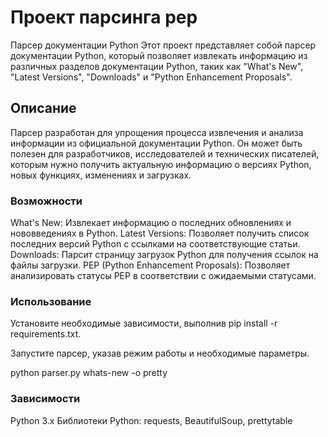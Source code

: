 # Проект парсинга pep
Парсер документации Python
Этот проект представляет собой парсер документации Python, который позволяет извлекать информацию из различных разделов документации Python, таких как "What's New", "Latest Versions", "Downloads" и "Python Enhancement Proposals".

## Описание
Парсер разработан для упрощения процесса извлечения и анализа информации из официальной документации Python. Он может быть полезен для разработчиков, исследователей и технических писателей, которым нужно получить актуальную информацию о версиях Python, новых функциях, изменениях и загрузках.

### Возможности
What's New: Извлекает информацию о последних обновлениях и нововведениях в Python.
Latest Versions: Позволяет получить список последних версий Python с ссылками на соответствующие статьи.
Downloads: Парсит страницу загрузок Python для получения ссылок на файлы загрузки.
PEP (Python Enhancement Proposals): Позволяет анализировать статусы PEP в соответствии с ожидаемыми статусами.

### Использование
Установите необходимые зависимости, выполнив pip install -r requirements.txt.

Запустите парсер, указав режим работы и необходимые параметры.

python parser.py whats-new -o pretty

### Зависимости
Python 3.x
Библиотеки Python: requests, BeautifulSoup, prettytable